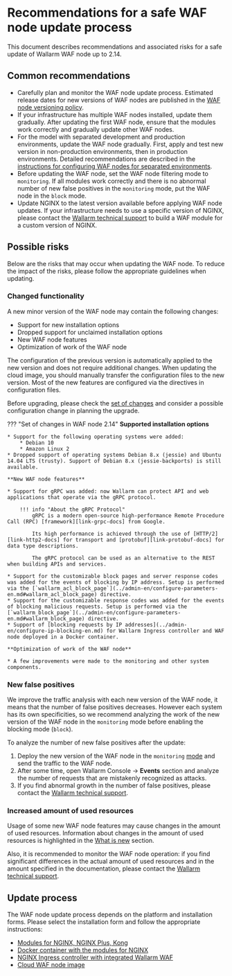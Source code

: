 [link-grpc-docs]:       https://grpc.io/
[link-http2-docs]:      https://developers.google.com/web/fundamentals/performance/http2
[link-protobuf-docs]:   https://developers.google.com/protocol-buffers/

# Recommendations for a safe WAF node update process

This document describes recommendations and associated risks for a safe update of Wallarm WAF node up to 2.14.

## Common recommendations

* Carefully plan and monitor the WAF node update process. Estimated release dates for new versions of WAF nodes are published in the [WAF node versioning policy](versioning-policy.md).
* If your infrastructure has multiple WAF nodes installed, update them gradually. After updating the first WAF node, ensure that the modules work correctly and gradually update other WAF nodes.
* For the model with separated development and production environments, update the WAF node gradually. First, apply and test new version in non-production environments, then in production environments. Detailed recommendations are described in the [instructions for configuring WAF nodes for separated environments](../admin-en/configuration-guides/waf-in-separated-environments/configure-waf-in-separated-environments.md#gradual-rollout-of-new-waf-changes).
* Before updating the WAF node, set the WAF node filtering mode to `monitoring`. If all modules work correctly and there is no abnormal number of new false positives in the `monitoring` mode, put the WAF node in the `block` mode.
* Update NGINX to the latest version available before applying WAF node updates. If your infrastructure needs to use a specific version of NGINX, please contact the [Wallarm technical support](mailto:support@wallarm.com) to build a WAF module for a custom version of NGINX.

## Possible risks

Below are the risks that may occur when updating the WAF node. To reduce the impact of the risks, please follow the appropriate guidelines when updating.

### Changed functionality

A new minor version of the WAF node may contain the following changes:

* Support for new installation options
* Dropped support for unclaimed installation options
* New WAF node features
* Optimization of work of the WAF node

The configuration of the previous version is automatically applied to the new version and does not require additional changes. When updating the cloud image, you should manually transfer the configuration files to the new version. Most of the new features are configured via the directives in configuration files.

Before upgrading, please check the [set of changes](what-is-new.md) and consider a possible configuration change in planning the upgrade.

??? "Set of changes in WAF node 2.14"
    **Supported installation options**

    * Support for the following operating systems were added:
        * Debian 10
        * Amazon Linux 2
    * Dropped support of operating systems Debian 8.x (jessie) and Ubuntu 14.04 LTS (trusty). Support of Debian 8.x (jessie-backports) is still available.

    **New WAF node features**
    
    * Support for gRPC was added: now Wallarm can protect API and web applications that operate via the gRPC protocol.

        !!! info "About the gRPC Protocol"
            gRPC is a modern open‑source high-performance Remote Procedure Call (RPC) [framework][link-grpc-docs] from Google.
            
            Its high performance is achieved through the use of [HTTP/2][link-http2-docs] for transport and [protobuf][link-protobuf-docs] for data type descriptions.
            
            The gRPC protocol can be used as an alternative to the REST when building APIs and services. 
    
    * Support for the customizable block pages and server response codes was added for the events of blocking by IP address. Setup is performed via the [`wallarm_acl_block_page`](../admin-en/configure-parameters-en.md#wallarm_acl_block_page) directive.
    * Support for the customizable response codes was added for the events of blocking malicious requests. Setup is performed via the [`wallarm_block_page`](../admin-en/configure-parameters-en.md#wallarm_block_page) directive.
    * Support of [blocking requests by IP addresses](../admin-en/configure-ip-blocking-en.md) for Wallarm Ingress controller and WAF node deployed in a Docker container.

    **Optimization of work of the WAF node**

    * A few improvements were made to the monitoring and other system components.

### New false positives

We improve the traffic analysis with each new version of the WAF node, it means that the number of false positives decreases. However each system has its own specificities, so we recommend analyzing the work of the new version of the WAF node in the `monitoring` mode before enabling the blocking mode (`block`).

To analyze the number of new false positives after the update:

1. Deploy the new version of the WAF node in the `monitoring` [mode](../admin-en/configure-wallarm-mode.md) and send the traffic to the WAF node.
2. After some time, open Wallarm Console → **Events** section and analyze the number of requests that are mistakenly recognized as attacks.
3. If you find abnormal growth in the number of false positives, please contact the [Wallarm technical support](mailto:support@wallarm.com).

### Increased amount of used resources

Usage of some new WAF node features may cause changes in the amount of used resources. Information about changes in the amount of used resources is highlighted in the [What is new](what-is-new.md) section.

Also, it is recommended to monitor the WAF node operation: if you find significant differences in the actual amount of used resources and in the amount specified in the documentation, please contact the [Wallarm technical support](mailto:support@wallarm.com).

## Update process

The WAF node update process depends on the platform and installation forms. Please select the installation form and follow the appropriate instructions:

* [Modules for NGINX, NGINX Plus, Kong](nginx-modules.md)
* [Docker container with the modules for NGINX](docker-container.md)
* [NGINX Ingress controller with integrated Wallarm WAF](ingress-controller.md)
* [Cloud WAF node image](cloud-image.md)
